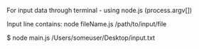 For input data through terminal -
using node.js (process.argv[])

Input line contains:
node fileName.js /path/to/input/file

$ node main.js /Users/someuser/Desktop/input.txt
